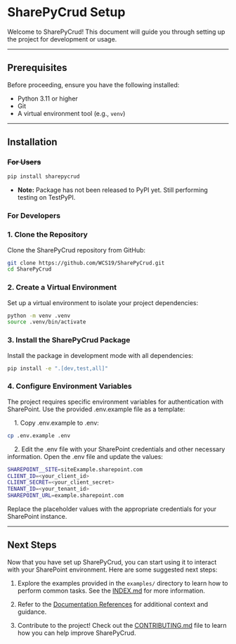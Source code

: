 # SharePyCrud Setup

Welcome to SharePyCrud! This document will guide you through setting up the project for development or usage.

---

## Prerequisites

Before proceeding, ensure you have the following installed:

- Python 3.11 or higher
- Git
- A virtual environment tool (e.g., `venv`)

---

## Installation

### ~~For Users~~

```bash
pip install sharepycrud
```
* **Note:** Package has not been released to PyPI yet. Still performing testing on TestPyPI.

### For Developers

### 1. Clone the Repository

Clone the SharePyCrud repository from GitHub:

```bash
git clone https://github.com/WCS19/SharePyCrud.git
cd SharePyCrud
```

### 2. Create a Virtual Environment

Set up a virtual environment to isolate your project dependencies:

```bash
python -m venv .venv
source .venv/bin/activate
```

### 3. Install the SharePyCrud Package
Install the package in development mode with all dependencies:

```bash
pip install -e ".[dev,test,all]"
```

### 4. Configure Environment Variables

The project requires specific environment variables for authentication with SharePoint. Use the provided .env.example file as a template:

&nbsp;&nbsp;&nbsp;&nbsp;1. Copy .env.example to .env:

```bash
cp .env.example .env
```

&nbsp;&nbsp;&nbsp;&nbsp;2. Edit the .env file with your SharePoint credentials and other necessary information.
Open the .env file and update the values:
```bash
SHAREPOINT__SITE=siteExample.sharepoint.com
CLIENT_ID=<your_client_id>
CLIENT_SECRET=<your_client_secret>
TENANT_ID=<your_tenant_id>
SHAREPOINT_URL=example.sharepoint.com
```

Replace the placeholder values with the appropriate credentials for your SharePoint instance.

---

## Next Steps

Now that you have set up SharePyCrud, you can start using it to interact with your SharePoint environment. Here are some suggested next steps:

1. Explore the examples provided in the `examples/` directory to learn how to perform common tasks. See the [INDEX.md](INDEX.md##Examples) for more information.

2. Refer to the [Documentation References](INDEX.md#documentation-references) for additional context and guidance.

3. Contribute to the project! Check out the [CONTRIBUTING.md](CONTRIBUTING.md) file to learn how you can help improve SharePyCrud.
